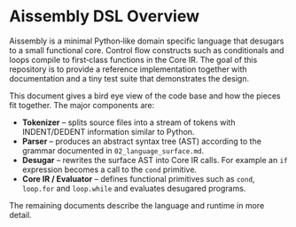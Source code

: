 # Aissembly DSL Overview

Aissembly is a minimal Python‑like domain specific language that desugars to a
small functional core. Control flow constructs such as conditionals and loops
compile to first‑class functions in the Core IR.  The goal of this repository is
to provide a reference implementation together with documentation and a tiny
test suite that demonstrates the design.

This document gives a bird eye view of the code base and how the pieces fit
together.  The major components are:

* **Tokenizer** – splits source files into a stream of tokens with INDENT/DEDENT
  information similar to Python.
* **Parser** – produces an abstract syntax tree (AST) according to the grammar
  documented in `02_language_surface.md`.
* **Desugar** – rewrites the surface AST into Core IR calls.  For example an
  `if` expression becomes a call to the `cond` primitive.
* **Core IR / Evaluator** – defines functional primitives such as `cond`,
  `loop.for` and `loop.while` and evaluates desugared programs.

The remaining documents describe the language and runtime in more detail.

